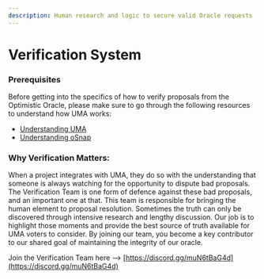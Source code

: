 ```yaml
---
description: Human research and logic to secure valid Oracle requests
---
```


# Verification System

### Prerequisites&#x20;

Before getting into the specifics of how to verify proposals from the Optimistic Oracle, please make sure to go through the following resources to understand how UMA works:

* [Understanding UMA](https://docs.umaproject.org/getting-started/oracle)
* [Understanding oSnap](https://docs.uma.xyz/developers/osnap)

### **Why Verification Matters:**

When a project integrates with UMA, they do so with the understanding that someone is always watching for the opportunity to dispute bad proposals. The Verification Team is one form of defence against these bad proposals, and an important one at that. This team is responsible for bringing the human element to proposal resolution. Sometimes the truth can only be discovered through intensive research and lengthy discussion. Our job is to highlight those moments and provide the best source of truth available for UMA voters to consider. By joining our team, you become a key contributor to our shared goal of maintaining the integrity of our oracle.

Join the Verification Team here --> [https://discord.gg/muN6tBaG4d](https://discord.gg/muN6tBaG4d)
